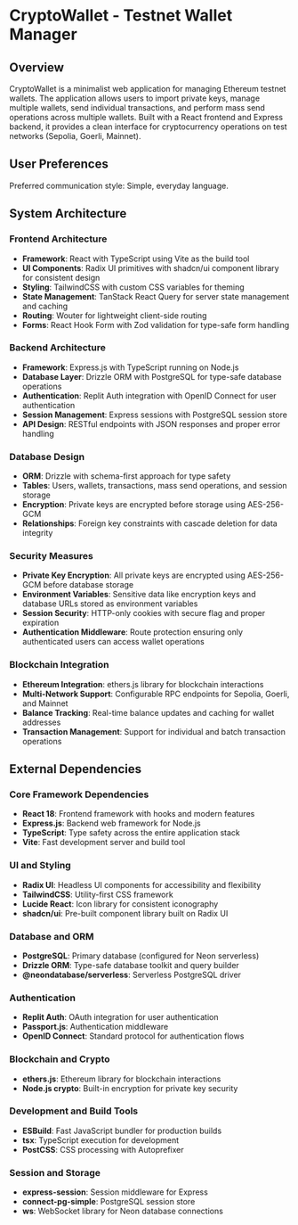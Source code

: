 # CryptoWallet - Testnet Wallet Manager

## Overview

CryptoWallet is a minimalist web application for managing Ethereum testnet wallets. The application allows users to import private keys, manage multiple wallets, send individual transactions, and perform mass send operations across multiple wallets. Built with a React frontend and Express backend, it provides a clean interface for cryptocurrency operations on test networks (Sepolia, Goerli, Mainnet).

## User Preferences

Preferred communication style: Simple, everyday language.

## System Architecture

### Frontend Architecture
- **Framework**: React with TypeScript using Vite as the build tool
- **UI Components**: Radix UI primitives with shadcn/ui component library for consistent design
- **Styling**: TailwindCSS with custom CSS variables for theming
- **State Management**: TanStack React Query for server state management and caching
- **Routing**: Wouter for lightweight client-side routing
- **Forms**: React Hook Form with Zod validation for type-safe form handling

### Backend Architecture
- **Framework**: Express.js with TypeScript running on Node.js
- **Database Layer**: Drizzle ORM with PostgreSQL for type-safe database operations
- **Authentication**: Replit Auth integration with OpenID Connect for user authentication
- **Session Management**: Express sessions with PostgreSQL session store
- **API Design**: RESTful endpoints with JSON responses and proper error handling

### Database Design
- **ORM**: Drizzle with schema-first approach for type safety
- **Tables**: Users, wallets, transactions, mass send operations, and session storage
- **Encryption**: Private keys are encrypted before storage using AES-256-GCM
- **Relationships**: Foreign key constraints with cascade deletion for data integrity

### Security Measures
- **Private Key Encryption**: All private keys are encrypted using AES-256-GCM before database storage
- **Environment Variables**: Sensitive data like encryption keys and database URLs stored as environment variables
- **Session Security**: HTTP-only cookies with secure flag and proper expiration
- **Authentication Middleware**: Route protection ensuring only authenticated users can access wallet operations

### Blockchain Integration
- **Ethereum Integration**: ethers.js library for blockchain interactions
- **Multi-Network Support**: Configurable RPC endpoints for Sepolia, Goerli, and Mainnet
- **Balance Tracking**: Real-time balance updates and caching for wallet addresses
- **Transaction Management**: Support for individual and batch transaction operations

## External Dependencies

### Core Framework Dependencies
- **React 18**: Frontend framework with hooks and modern features
- **Express.js**: Backend web framework for Node.js
- **TypeScript**: Type safety across the entire application stack
- **Vite**: Fast development server and build tool

### UI and Styling
- **Radix UI**: Headless UI components for accessibility and flexibility
- **TailwindCSS**: Utility-first CSS framework
- **Lucide React**: Icon library for consistent iconography
- **shadcn/ui**: Pre-built component library built on Radix UI

### Database and ORM
- **PostgreSQL**: Primary database (configured for Neon serverless)
- **Drizzle ORM**: Type-safe database toolkit and query builder
- **@neondatabase/serverless**: Serverless PostgreSQL driver

### Authentication
- **Replit Auth**: OAuth integration for user authentication
- **Passport.js**: Authentication middleware
- **OpenID Connect**: Standard protocol for authentication flows

### Blockchain and Crypto
- **ethers.js**: Ethereum library for blockchain interactions
- **Node.js crypto**: Built-in encryption for private key security

### Development and Build Tools
- **ESBuild**: Fast JavaScript bundler for production builds
- **tsx**: TypeScript execution for development
- **PostCSS**: CSS processing with Autoprefixer

### Session and Storage
- **express-session**: Session middleware for Express
- **connect-pg-simple**: PostgreSQL session store
- **ws**: WebSocket library for Neon database connections